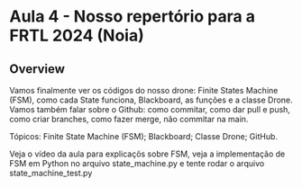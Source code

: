 # Aula 4 - Nosso repertório para a FRTL 2024 (Noia)

## Overview

Vamos finalmente ver os códigos do nosso drone: Finite States Machine (FSM), como cada State funciona, Blackboard, as funções e a classe Drone. Vamos também falar sobre o Github: como commitar, como dar pull e push, como criar branches, como fazer merge, não commitar na main.

Tópicos: Finite State Machine (FSM); Blackboard; Classe Drone; GitHub.

Veja o vídeo da aula para explicaçõs sobre FSM, veja a implementação de FSM em Python no arquivo state_machine.py e tente rodar o arquivo state_machine_test.py
